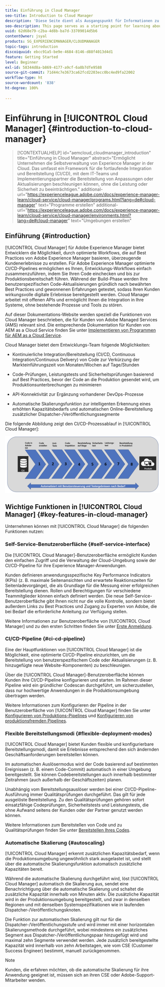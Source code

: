 ```yaml
---
title: Einführung in Cloud Manager
seo-title: Introduction to Cloud Manager
description: 'Diese Seite dient als Ausgangspunkt für Informationen zu Cloud Manager. '
seo-description: This page serves as a starting point for learning about Adobe AEM Cloud Manager and highlights the benefits and key features.
uuid: 62d68e79-c2ba-4d8b-ba7d-33709014d5b6
contentOwner: jsyal
products: SG_EXPERIENCEMANAGER/CLOUDMANAGER
topic-tags: introduction
discoiquuid: ebcc91a5-be9e-4684-8146-d88f4013d4d1
feature: Getting Started
level: Beginner
exl-id: 58344d8a-b869-4177-a9cf-6a8b7dfe9588
source-git-commit: 71d44c7e3673ca62fcd2203ecc0bc4ed9fa22002
workflow-type: ht
source-wordcount: '838'
ht-degree: 100%

---
```


# Einführung in [!UICONTROL Cloud Manager] {#introduction-to-cloud-manager}

>[!CONTEXTUALHELP]
>id="aemcloud_cloudmanager_introduction"
>title="Einführung in Cloud Manager"
>abstract="Ermöglicht Unternehmen die Selbstverwaltung von Experience Manager in der Cloud. Das umfasst ein Framework für die fortlaufende Integration und Bereitstellung (CI/CD), mit dem IT-Teams und Implementierungspartner die Bereitstellung von Anpassungen oder Aktualisierungen beschleunigen können, ohne die Leistung oder Sicherheit zu beeinträchtigen."
>additional-url="https://experienceleague.adobe.com/docs/experience-manager-learn/cloud-service/cloud-manager/programs.html?lang=de#cloud-manager" text="Programme erstellen"
>additional-url="https://experienceleague.adobe.com/docs/experience-manager-learn/cloud-service/cloud-manager/environments.html?lang=de#cloud-manager" text="Umgebungen erstellen"

## Einführung {#introduction}

[!UICONTROL Cloud Manager] für Adobe Experience Manager bietet Entwicklern die Möglichkeit, durch optimierte Workflows, die auf Best Practices von Adobe Experience Manager basieren, überzeugende Kundenerlebnisse zu erstellen. Für Adobe Experience Manager optimierte CI/CD-Pipelines ermöglichen es Ihnen, Entwicklungs-Workflows einfach zusammenzuführen, indem Sie Ihren Code einchecken und bis zur Produktionsbereitschaft führen. Während der Build-Phase werden Ihre benutzerspezifischen Code-Aktualisierungen gründlich nach bewährten Best Practices und gewonnenen Erfahrungen getestet, sodass Ihren Kunden wirkungsvolle digitale Erlebnisse bereitgestellt werden. Cloud Manager arbeitet mit offenen APIs und ermöglicht Ihnen die Integration in Ihre Systeme, ohne bestehende Prozesse und Tools zu stören.

Auf dieser Dokumentations-Website werden speziell die Funktionen von Cloud Manager beschrieben, die für Kunden von Adobe Managed Services (AMS) relevant sind. Die entsprechende Dokumentation für Kunden von AEM as a Cloud Service finden Sie unter [Implementieren von Programmen für AEM as a Cloud Service](https://experienceleague.adobe.com/docs/experience-manager-cloud-service/implementing/home.html?lang=de).

Cloud Manager bietet dem Entwicklungs-Team folgende Möglichkeiten:

* Kontinuierliche Integration/Bereitstellung (CI/CD, Continuous Integration/Continuous Delivery) von Code zur Verkürzung der Markteinführungszeit von Monaten/Wochen auf Tage/Stunden

* Code-Prüfungen, Leistungstests und Sicherheitsprüfungen basierend auf Best Practices, bevor der Code an die Produktion gesendet wird, um Produktionsunterbrechungen zu minimieren

* API-Konnektivität zur Ergänzung vorhandener DevOps-Prozesse

* Automatische Skalierungsfunktion zur intelligenten Erkennung eines erhöhten Kapazitätsbedarfs und automatischen Online-Bereitstellung zusätzlicher Dispatcher-/Veröffentlichungssegmente

Die folgende Abbildung zeigt den CI/CD-Prozessablauf in [!UICONTROL Cloud Manager]:

![](assets/screen_shot_2018-05-12at73843pm.png)

## Wichtige Funktionen in [!UICONTROL Cloud Manager] {#key-features-in-cloud-manager}

Unternehmen können mit [!UICONTROL Cloud Manager] die folgenden Funktionen nutzen:

### Self-Service-Benutzeroberfläche {#self-service-interface}

Die [!UICONTROL Cloud Manager]-Benutzeroberfläche ermöglicht Kunden den einfachen Zugriff und die Verwaltung der Cloud-Umgebung sowie der CI/CD-Pipeline für ihre Experience Manager-Anwendungen.

Kunden definieren anwendungsspezifische Key Performance Indicators (KPIs) (z. B. maximale Seitenansichten und erwartete Reaktionszeiten für Seitenladevorgänge), die als Grundlage für die Messung einer erfolgreichen Bereitstellung dienen. Rollen und Berechtigungen für verschiedene Teammitglieder können einfach definiert werden. Die neue Self-Service-Benutzeroberfläche gibt Ihnen nicht nur die volle Kontrolle, sondern bietet außerdem Links zu Best Practices und Zugang zu Experten von Adobe, die bei Bedarf die erforderliche Anleitung zur Verfügung stellen.

Weitere Informationen zur Benutzeroberfläche von [!UICONTROL Cloud Manager] und zu den ersten Schritten finden Sie unter [Erste Anmeldung](https://helpx.adobe.com/de/experience-manager/cloud-manager/using/first-time-login.html).

### CI/CD-Pipeline {#ci-cd-pipeline}

Eine der Hauptfunktionen von [!UICONTROL Cloud Manager] ist die Möglichkeit, eine optimierte CI/CD-Pipeline einzurichten, um die Bereitstellung von benutzerspezifischem Code oder Aktualisierungen (z. B. hinzugefügte neue Website-Komponenten) zu beschleunigen.

Über die [!UICONTROL Cloud Manager]-Benutzeroberfläche können Kunden ihre CI/CD-Pipeline konfigurieren und starten. Im Rahmen dieser Pipeline wird ein gründlicher Codescan durchgeführt, um sicherzustellen, dass nur hochwertige Anwendungen in die Produktionsumgebung übertragen werden.

Weitere Informationen zum Konfigurieren der Pipeline in der Benutzeroberfläche von [!UICONTROL Cloud Manager] finden Sie unter [Konfigurieren von Produktions-Pipelines](configuring-production-pipelines.md) und [Konfigurieren von produktionsfremden Pipelines](configuring-non-production-pipelines.md).

### Flexible Bereitstellungsmodi {#flexible-deployment-modes}

[!UICONTROL Cloud Manager] bietet Kunden flexible und konfigurierbare Bereitstellungsmodi, damit sie Erlebnisse entsprechend den sich ändernden Geschäftsanforderungen bereitstellen können.

Im automatischen Auslösermodus wird der Code basierend auf bestimmten Ereignissen (z. B. einem Code-Commit) automatisch in einer Umgebung bereitgestellt. Sie können Codebereitstellungen auch innerhalb bestimmter Zeitrahmen (auch außerhalb der Geschäftszeiten) planen.

Unabhängig vom Bereitstellungsauslöser werden bei einer CI/CD-Pipeline-Ausführung immer Qualitätsprüfungen durchgeführt. Das gilt für jede ausgelöste Bereitstellung. Zu den Qualitätsprüfungen gehören sofort einsatzfähige Codeprüfungen, Sicherheitstests und Leistungstests, die ohne Aufwand seitens der Kunden oder der Partner genutzt werden können.

Weitere Informationen zum Bereitstellen von Code und zu Qualitätsprüfungen finden Sie unter [Bereitstellen Ihres Codes](deploying-code.md).

### Automatische Skalierung {#autoscaling}

[!UICONTROL Cloud Manager] erkennt zusätzlichen Kapazitätsbedarf, wenn die Produktionsumgebung ungewöhnlich stark ausgelastet ist, und stellt über die automatische Skalierungsfunktion automatisch zusätzliche Kapazitäten bereit.

Während die automatische Skalierung durchgeführt wird, löst [!UICONTROL Cloud Manager] automatisch die Skalierung aus, sendet eine Benachrichtigung über die automatische Skalierung und schaltet die zusätzliche Kapazität innerhalb von Minuten aktiv. Die zusätzliche Kapazität wird in der Produktionsumgebung bereitgestellt, und zwar in denselben Regionen und mit denselben Systemspezifikationen wie in laufenden Dispatcher-/Veröffentlichungsknoten.

Die Funktion zur automatischen Skalierung gilt nur für die Dispatcher-/Veröffentlichungsstufe und wird immer mit einer horizontalen Skalierungsmethode durchgeführt, wobei mindestens ein zusätzliches Segment aus Dispatcher-/Veröffentlichungspaar hinzugefügt wird und maximal zehn Segmente verwendet werden. Jede zusätzlich bereitgestellte Kapazität wird innerhalb von zehn Arbeitstagen, wie vom CSE (Customer Success Engineer) bestimmt, manuell zurückgenommen.

>[!NOTE]
>Kunden, die erfahren möchten, ob die automatische Skalierung für ihre Anwendung geeignet ist, müssen sich an ihren CSE oder Adobe-Support-Mitarbeiter wenden.
